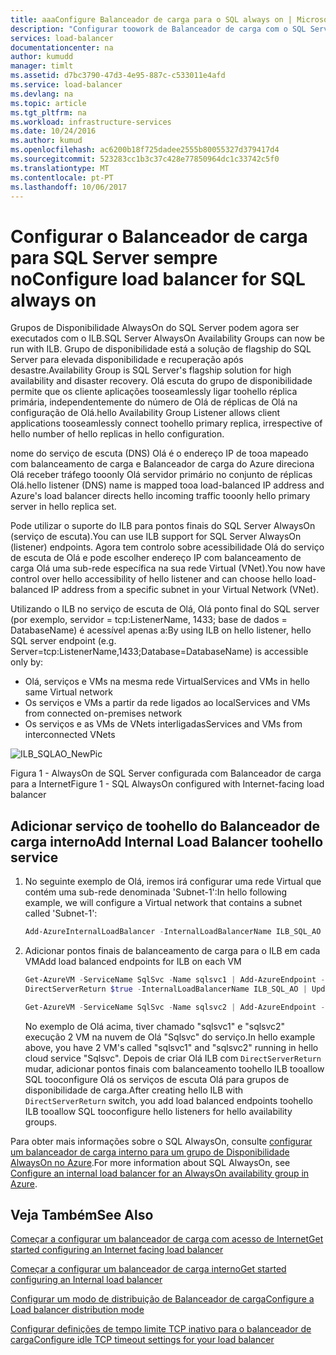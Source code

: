 ```yaml
---
title: aaaConfigure Balanceador de carga para o SQL always on | Microsoft Docs
description: "Configurar toowork de Balanceador de carga com o SQL Server sempre no e como tooleverage powershell toocreate Balanceador de carga para implementação do SQL Server de Olá"
services: load-balancer
documentationcenter: na
author: kumudd
manager: timlt
ms.assetid: d7bc3790-47d3-4e95-887c-c533011e4afd
ms.service: load-balancer
ms.devlang: na
ms.topic: article
ms.tgt_pltfrm: na
ms.workload: infrastructure-services
ms.date: 10/24/2016
ms.author: kumud
ms.openlocfilehash: ac6200b18f725dadee2555b80055327d379417d4
ms.sourcegitcommit: 523283cc1b3c37c428e77850964dc1c33742c5f0
ms.translationtype: MT
ms.contentlocale: pt-PT
ms.lasthandoff: 10/06/2017
---
```

# <a name="configure-load-balancer-for-sql-always-on"></a><span data-ttu-id="0d8d6-103">Configurar o Balanceador de carga para SQL Server sempre no</span><span class="sxs-lookup"><span data-stu-id="0d8d6-103">Configure load balancer for SQL always on</span></span>

<span data-ttu-id="0d8d6-104">Grupos de Disponibilidade AlwaysOn do SQL Server podem agora ser executados com o ILB.</span><span class="sxs-lookup"><span data-stu-id="0d8d6-104">SQL Server AlwaysOn Availability Groups can now be run with ILB.</span></span> <span data-ttu-id="0d8d6-105">Grupo de disponibilidade está a solução de flagship do SQL Server para elevada disponibilidade e recuperação após desastre.</span><span class="sxs-lookup"><span data-stu-id="0d8d6-105">Availability Group is SQL Server's flagship solution for high availability and disaster recovery.</span></span> <span data-ttu-id="0d8d6-106">Olá escuta do grupo de disponibilidade permite que os cliente aplicações tooseamlessly ligar toohello réplica primária, independentemente do número de Olá de réplicas de Olá na configuração de Olá.</span><span class="sxs-lookup"><span data-stu-id="0d8d6-106">hello Availability Group Listener allows client applications tooseamlessly connect toohello primary replica, irrespective of hello number of hello replicas in hello configuration.</span></span>

<span data-ttu-id="0d8d6-107">nome do serviço de escuta (DNS) Olá é o endereço IP de tooa mapeado com balanceamento de carga e Balanceador de carga do Azure direciona Olá receber tráfego tooonly Olá servidor primário no conjunto de réplicas Olá.</span><span class="sxs-lookup"><span data-stu-id="0d8d6-107">hello listener (DNS) name is mapped tooa load-balanced IP address and Azure's load balancer directs hello incoming traffic tooonly hello primary server in hello replica set.</span></span>

<span data-ttu-id="0d8d6-108">Pode utilizar o suporte do ILB para pontos finais do SQL Server AlwaysOn (serviço de escuta).</span><span class="sxs-lookup"><span data-stu-id="0d8d6-108">You can use ILB support for SQL Server AlwaysOn (listener) endpoints.</span></span> <span data-ttu-id="0d8d6-109">Agora tem controlo sobre acessibilidade Olá do serviço de escuta de Olá e pode escolher endereço IP com balanceamento de carga Olá uma sub-rede específica na sua rede Virtual (VNet).</span><span class="sxs-lookup"><span data-stu-id="0d8d6-109">You now have control over hello accessibility of hello listener and can choose hello load-balanced IP address from a specific subnet in your Virtual Network (VNet).</span></span>

<span data-ttu-id="0d8d6-110">Utilizando o ILB no serviço de escuta de Olá, Olá ponto final do SQL server (por exemplo, servidor = tcp:ListenerName, 1433; base de dados = DatabaseName) é acessível apenas a:</span><span class="sxs-lookup"><span data-stu-id="0d8d6-110">By using ILB on hello listener, hello SQL server endpoint (e.g. Server=tcp:ListenerName,1433;Database=DatabaseName) is accessible only by:</span></span>

* <span data-ttu-id="0d8d6-111">Olá, serviços e VMs na mesma rede Virtual</span><span class="sxs-lookup"><span data-stu-id="0d8d6-111">Services and VMs in hello same Virtual network</span></span>
* <span data-ttu-id="0d8d6-112">Os serviços e VMs a partir da rede ligados ao local</span><span class="sxs-lookup"><span data-stu-id="0d8d6-112">Services and VMs from connected on-premises network</span></span>
* <span data-ttu-id="0d8d6-113">Os serviços e as VMs de VNets interligadas</span><span class="sxs-lookup"><span data-stu-id="0d8d6-113">Services and VMs from interconnected VNets</span></span>

![ILB_SQLAO_NewPic](./media/load-balancer-configure-sqlao/sqlao1.png)

<span data-ttu-id="0d8d6-115">Figura 1 - AlwaysOn de SQL Server configurada com Balanceador de carga para a Internet</span><span class="sxs-lookup"><span data-stu-id="0d8d6-115">Figure 1 - SQL AlwaysOn configured with Internet-facing load balancer</span></span>

## <a name="add-internal-load-balancer-toohello-service"></a><span data-ttu-id="0d8d6-116">Adicionar serviço de toohello do Balanceador de carga interno</span><span class="sxs-lookup"><span data-stu-id="0d8d6-116">Add Internal Load Balancer toohello service</span></span>

1. <span data-ttu-id="0d8d6-117">No seguinte exemplo de Olá, iremos irá configurar uma rede Virtual que contém uma sub-rede denominada 'Subnet-1':</span><span class="sxs-lookup"><span data-stu-id="0d8d6-117">In hello following example, we will configure a Virtual network that contains a subnet  called 'Subnet-1':</span></span>

    ```powershell
    Add-AzureInternalLoadBalancer -InternalLoadBalancerName ILB_SQL_AO -SubnetName Subnet-1 -ServiceName SqlSvc
    ```
2. <span data-ttu-id="0d8d6-118">Adicionar pontos finais de balanceamento de carga para o ILB em cada VM</span><span class="sxs-lookup"><span data-stu-id="0d8d6-118">Add load balanced endpoints for ILB on each VM</span></span>

    ```powershell
    Get-AzureVM -ServiceName SqlSvc -Name sqlsvc1 | Add-AzureEndpoint -Name "LisEUep" -LBSetName "ILBSet1" -Protocol tcp -LocalPort 1433 -PublicPort 1433 -ProbePort 59999 -ProbeProtocol tcp -ProbeIntervalInSeconds 10 -
    DirectServerReturn $true -InternalLoadBalancerName ILB_SQL_AO | Update-AzureVM

    Get-AzureVM -ServiceName SqlSvc -Name sqlsvc2 | Add-AzureEndpoint -Name "LisEUep" -LBSetName "ILBSet1" -Protocol tcp -LocalPort 1433 -PublicPort 1433 -ProbePort 59999 -ProbeProtocol tcp -ProbeIntervalInSeconds 10 -DirectServerReturn $true -InternalLoadBalancerName ILB_SQL_AO | Update-AzureVM
    ```

    <span data-ttu-id="0d8d6-119">No exemplo de Olá acima, tiver chamado "sqlsvc1" e "sqlsvc2" execução 2 VM na nuvem de Olá "Sqlsvc" do serviço.</span><span class="sxs-lookup"><span data-stu-id="0d8d6-119">In hello example above, you have 2 VM's called "sqlsvc1" and "sqlsvc2" running in hello cloud service "Sqlsvc".</span></span> <span data-ttu-id="0d8d6-120">Depois de criar Olá ILB com `DirectServerReturn` mudar, adicionar pontos finais com balanceamento toohello ILB tooallow SQL tooconfigure Olá os serviços de escuta Olá para grupos de disponibilidade de carga.</span><span class="sxs-lookup"><span data-stu-id="0d8d6-120">After creating hello ILB with `DirectServerReturn` switch, you add load balanced endpoints toohello ILB tooallow SQL tooconfigure hello listeners for hello availability groups.</span></span>

<span data-ttu-id="0d8d6-121">Para obter mais informações sobre o SQL AlwaysOn, consulte [configurar um balanceador de carga interno para um grupo de Disponibilidade AlwaysOn no Azure](../virtual-machines/windows/sql/virtual-machines-windows-portal-sql-alwayson-int-listener.md).</span><span class="sxs-lookup"><span data-stu-id="0d8d6-121">For more information about SQL AlwaysOn, see [Configure an internal load balancer for an AlwaysOn availability group in Azure](../virtual-machines/windows/sql/virtual-machines-windows-portal-sql-alwayson-int-listener.md).</span></span>

## <a name="see-also"></a><span data-ttu-id="0d8d6-122">Veja Também</span><span class="sxs-lookup"><span data-stu-id="0d8d6-122">See Also</span></span>
[<span data-ttu-id="0d8d6-123">Começar a configurar um balanceador de carga com acesso de Internet</span><span class="sxs-lookup"><span data-stu-id="0d8d6-123">Get started configuring an Internet facing load balancer</span></span>](load-balancer-get-started-internet-arm-ps.md)

[<span data-ttu-id="0d8d6-124">Começar a configurar um balanceador de carga interno</span><span class="sxs-lookup"><span data-stu-id="0d8d6-124">Get started configuring an Internal load balancer</span></span>](load-balancer-get-started-ilb-arm-ps.md)

[<span data-ttu-id="0d8d6-125">Configurar um modo de distribuição de Balanceador de carga</span><span class="sxs-lookup"><span data-stu-id="0d8d6-125">Configure a Load balancer distribution mode</span></span>](load-balancer-distribution-mode.md)

[<span data-ttu-id="0d8d6-126">Configurar definições de tempo limite TCP inativo para o balanceador de carga</span><span class="sxs-lookup"><span data-stu-id="0d8d6-126">Configure idle TCP timeout settings for your load balancer</span></span>](load-balancer-tcp-idle-timeout.md)
